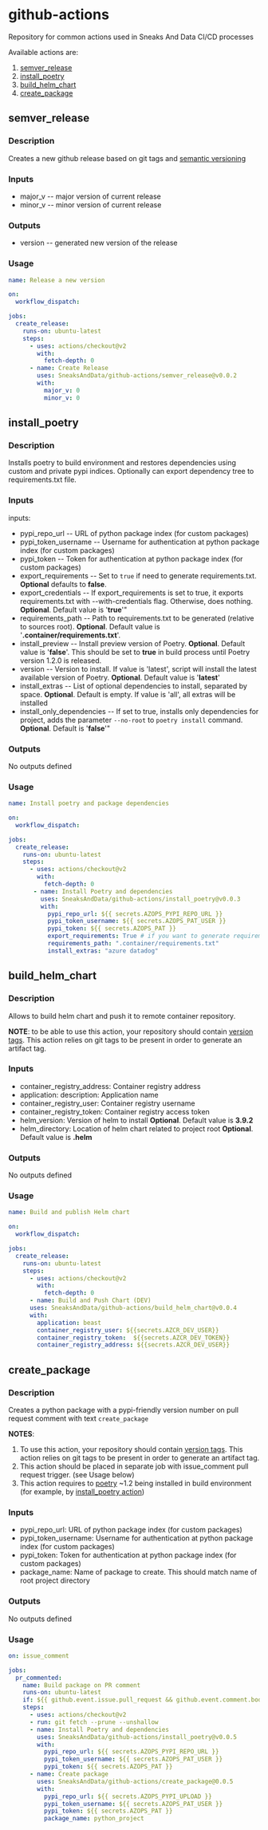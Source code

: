 # github-actions

Repository for common actions used in Sneaks And Data CI/CD processes

Available actions are:
1. [semver_release](#semver_release)
2. [install_poetry](#install_poetry)
3. [build_helm_chart](#build_helm_chart)
4. [create_package](#create_package)

## semver_release

### Description
Creates a new github release based on git tags and [semantic versioning](https://semver.org/)

### Inputs
- major_v -- major version of current release
- minor_v -- minor version of current release

### Outputs
- version -- generated new version of the release

### Usage
```yaml
name: Release a new version

on:
  workflow_dispatch:

jobs:
  create_release:
    runs-on: ubuntu-latest
    steps:
      - uses: actions/checkout@v2
        with:
          fetch-depth: 0
      - name: Create Release
        uses: SneaksAndData/github-actions/semver_release@v0.0.2
        with:
          major_v: 0
          minor_v: 0
```

## install_poetry

### Description
Installs poetry to build environment and restores dependencies using custom and private pypi indices.
Optionally can export dependency tree to requirements.txt file.



### Inputs
  inputs:
  - pypi_repo_url -- URL of python package index (for custom packages)
  - pypi_token_username -- Username for authentication at python package index (for custom packages)
  - pypi_token -- Token for authentication at python package index (for custom packages)
  - export_requirements -- Set to `true` if need to generate requirements.txt. **Optional** defaults to **false**.
  - export_credentials -- If export_requirements is set to true, it exports requirements.txt with
    --with-credentials flag. Otherwise, does nothing. **Optional**. Default value is '**true**'"
  - requirements_path -- Path to requirements.txt to be generated (relative to sources root).
    **Optional**. Default value is '**.container/requirements.txt**'.
  - install_preview -- Install preview version of Poetry. **Optional**. Default value is '**false**'.
    This should be set to **true** in build process until Poetry version 1.2.0 is released.
  - version -- Version to install. If value is 'latest', script will install the latest available version of Poetry.
    **Optional**. Default value is '**latest**'
  - install_extras -- List of optional dependencies to install, separated by space. **Optional**. Default is empty.
    If value is 'all', all extras will be installed
  - install_only_dependencies -- If set to true, installs only dependencies for project, adds the parameter
    `--no-root` to `poetry install` command. **Optional**. Default is '**false**'"

### Outputs
No outputs defined

### Usage
```yaml
name: Install poetry and package dependencies

on:
  workflow_dispatch:

jobs:
  create_release:
    runs-on: ubuntu-latest
    steps:
      - uses: actions/checkout@v2
        with:
          fetch-depth: 0
       - name: Install Poetry and dependencies
         uses: SneaksAndData/github-actions/install_poetry@v0.0.3
         with:
           pypi_repo_url: ${{ secrets.AZOPS_PYPI_REPO_URL }}
           pypi_token_username: ${{ secrets.AZOPS_PAT_USER }}
           pypi_token: ${{ secrets.AZOPS_PAT }}
           export_requirements: True # if you want to generate requirements.txt
           requirements_path: ".container/requirements.txt" 
           install_extras: "azure datadog"
```

## build_helm_chart

### Description

Allows to build helm chart and push it to remote container repository.

**NOTE**: to be able to use this action, your repository should contain [version tags](https://docs.github.com/en/repositories/releasing-projects-on-github/about-releases).
This action relies on git tags to be present in order to generate an artifact tag.

### Inputs
  - container_registry_address: Container registry address
  - application: description: Application name
  - container_registry_user: Container registry username
  - container_registry_token: Container registry access token
  - helm_version: Version of helm to install **Optional**. Default value is **3.9.2**
  - helm_directory: Location of helm chart related to project root **Optional**. Default value is **.helm**

### Outputs
No outputs defined

### Usage
```yaml
name: Build and publish Helm chart

on:
  workflow_dispatch:

jobs:
  create_release:
    runs-on: ubuntu-latest
    steps:
      - uses: actions/checkout@v2
        with:
          fetch-depth: 0
      - name: Build and Push Chart (DEV)
      uses: SneaksAndData/github-actions/build_helm_chart@v0.0.4
      with:
        application: beast
        container_registry_user: ${{secrets.AZCR_DEV_USER}}
        container_registry_token:  ${{secrets.AZCR_DEV_TOKEN}}
        container_registry_address: ${{secrets.AZCR_DEV_USER}}
```
        
## create_package

### Description

Creates a python package with a pypi-friendly version number on pull request comment with text `create_package`

**NOTES**:
1) To use this action, your repository should contain
[version tags](https://docs.github.com/en/repositories/releasing-projects-on-github/about-releases).
This action relies on git tags to be present in order to generate an artifact tag.
2) This action should be placed in separate job with issue_comment pull request trigger. (see Usage below)
3) This action requires to [poetry](https://python-poetry.org/docs/master/) ~1.2 being installed in build environment (for example, by [install_poetry action](#install_poetry))

### Inputs
  - pypi_repo_url: URL of python package index (for custom packages)
  - pypi_token_username: Username for authentication at python package index (for custom packages)
  - pypi_token: Token for authentication at python package index (for custom packages)
  - package_name: Name of package to create. This should match name of root project directory

### Outputs
No outputs defined

### Usage
```yaml
on: issue_comment

jobs:
  pr_commented:
    name: Build package on PR comment
    runs-on: ubuntu-latest
    if: ${{ github.event.issue.pull_request && github.event.comment.body == 'create_package' && github.event.issue.state == 'open' }}
    steps:
      - uses: actions/checkout@v2
      - run: git fetch --prune --unshallow
      - name: Install Poetry and dependencies
        uses: SneaksAndData/github-actions/install_poetry@v0.0.5
        with:
          pypi_repo_url: ${{ secrets.AZOPS_PYPI_REPO_URL }}
          pypi_token_username: ${{ secrets.AZOPS_PAT_USER }}
          pypi_token: ${{ secrets.AZOPS_PAT }}
      - name: Create package
        uses: SneaksAndData/github-actions/create_package@0.0.5
        with:
          pypi_repo_url: ${{ secrets.AZOPS_PYPI_UPLOAD }}
          pypi_token_username: ${{ secrets.AZOPS_PAT_USER }}
          pypi_token: ${{ secrets.AZOPS_PAT }}
          package_name: python_project

